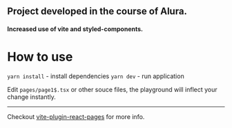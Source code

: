 ## Project developed in the course of Alura.
#### Increased use of vite and styled-components.

# How to use

`yarn install` - install dependencies
`yarn dev` - run application

Edit `pages/page1$.tsx` or other souce files, the playground will inflect your change instantly.

---

Checkout [vite-plugin-react-pages](https://github.com/vitejs/vite-plugin-react-pages) for more info.
